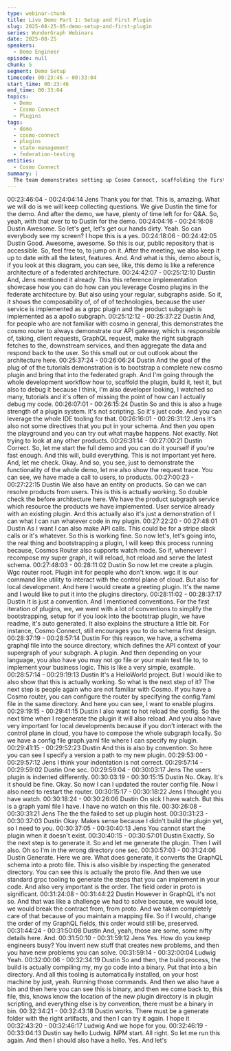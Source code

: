 ```yaml
---
type: webinar-chunk
title: Live Demo Part 1: Setup and First Plugin
slug: 2025-08-25-05-demo-setup-and-first-plugin
series: WunderGraph Webinars
date: 2025-08-25
speakers:
  - Demo Engineer
episode: null
chunk: 5
segment: Demo Setup
timecode: 00:23:46 – 00:33:04
start_time: 00:23:46
end_time: 00:33:04
topics:
  - Demo
  - Cosmo Connect
  - Plugins
tags:
  - demo
  - cosmo-connect
  - plugins
  - state-management
  - federation-testing
entities:
  - Cosmo Connect
summary: |
  The team demonstrates setting up Cosmo Connect, scaffolding the first plugin, configuring the router, and showing a schema-first design workflow.
---
```



00:23:46:04 - 00:24:04:14
Jens
Thank you for that. This is, amazing. What we will do is we will keep collecting questions. We
give Dustin the time for the demo. And after the demo, we have, plenty of time left for for Q&A.
So, yeah, with that over to to Dustin for the demo.
00:24:04:16 - 00:24:16:08
Dustin
Awesome. So let's get, let's get our hands dirty. Yeah. So can everybody see my screen? I hope
this is a yes.
00:24:18:06 - 00:24:42:05
Dustin
Good. Awesome, awesome. So this is our, public repository that is accessible. So, feel free to,
to jump on it. After the meeting, we also keep it up to date with all the latest, features. And. And
what is this, demo about is, if you look at this diagram, you can see, like, this demo is like a
reference architecture of a federated architecture.
00:24:42:07 - 00:25:12:10
Dustin
And, Jens mentioned it already. This this reference implementation showcase how you can do
how can you leverage Cosmo plugins in the federate architecture by. But also using your
regular, subgraphs aside. So it, it shows the composability of, of of of technologies, because the
user service is implemented as a grpc plugin and the product subgraph is implemented as a
apollo subgraph.
00:25:12:12 - 00:25:37:22
Dustin
And, for people who are not familiar with cosmo in general, this demonstrates the cosmo router
to always demonstrate our API gateway, which is responsible of, taking, client requests,
GraphQL request, make the right subgraph fetches to the, downstream services, and then
aggregate the data and respond back to the user. So this small out or out outlook about the
architecture here.
00:25:37:24 - 00:26:06:24
Dustin
And the goal of the plug of of the tutorials demonstration is to bootstrap a complete new cosmo
plugin and bring that into the federated graph. And I'm going through the whole development
workflow how to, scaffold the plugin, build it, test it, but also to debug it because I think, I'm also
developer looking, I watched so many, tutorials and it's often of missing the point of how can I
actually debug my code.
00:26:07:01 - 00:26:15:24
Dustin
So and this is also a huge strength of a plugin system. It's not scripting. So it's just code. And
you can leverage the whole IDE tooling for that.
00:26:16:01 - 00:26:31:12
Jens
It's also not some directives that you put in your schema. And then you open the playground
and you can try out what maybe happens. Not exactly. Not trying to look at any other products.
00:26:31:14 - 00:27:00:21
Dustin
Correct. So, let me start the full demo and you can do it yourself if you're fast enough. And this
will, build everything. This is not important yet here. And, let me check. Okay. And so, you see,
just to demonstrate the functionality of the whole demo, let me also show the request trace. You
can see, we have made a call to users, to products.
00:27:00:23 - 00:27:22:15
Dustin
We also have an entity on products. So can we can resolve products from users. This is this is
actually working. So double check the before architecture here. We have the product subgraph
service which resource the products we have implemented. User service already with an
existing plugin. And this actually also it's just a demonstration of I can what I can run whatever
code in my plugin.
00:27:22:20 - 00:27:48:01
Dustin
As I want I can also make API calls. This could be for a stripe slack calls or it's whatever. So this
is working fine. So now let's, let's going into, the real thing and bootstrapping a plugin, I will keep
this process running because, Cosmos Router also supports watch mode. So if, whenever I
recompose my super graph, it will reload, hot reload and serve the latest schema.
00:27:48:03 - 00:28:11:02
Dustin
So now let me create a plugin. Wgc router root. Plugin init for people who don't know. wgc it is
our command line utility to interact with the control plane of cloud. But also for local
development. And here I would create a greeting plugin. It's the name and I would like to put it
into the plugins directory.
00:28:11:02 - 00:28:37:17
Dustin
It is just a convention. And I mentioned conventions. For the first iteration of plugins, we, we
went with a lot of conventions to simplify the bootstrapping, setup for if you look into the
bootstrap plugin, we have readme, it's auto generated. It also explains the structure a little bit.
For instance, Cosmo Connect, still encourages you to do schema first design.
00:28:37:19 - 00:28:57:14
Dustin
For this reason, we have, a schema graphql file into the source directory, which defines the API
context of your supergraph of your subgraph. A plugin. And then depending on your language,
you also have you may not go file or your main test file to, to implement your business logic.
This is like a very simple, example.
00:28:57:14 - 00:29:19:13
Dustin
It's a HelloWorld project. But I would like to also show that this is actually working. So what is
the next step of it? The next step is people again who are not familiar with Cosmo. If you have a
Cosmo router, you can configure the router by specifying the config.Yaml file in the same
directory. And here you can see, I want to enable plugins.
00:29:19:15 - 00:29:41:15
Dustin
I also want to hot reload the config. So the next time when I regenerate the plugin it will also
reload. And you also have very important for local developments because if you don't interact
with the control plane in cloud, you have to compose the whole subgraph locally. So we have a
config file graph.yaml file where I can specify my plugin.
00:29:41:15 - 00:29:52:23
Dustin
And this is also by convention. So here you can see I specify a version a path to my new plugin.
00:29:53:00 - 00:29:57:12
Jens
I think your indentation is not correct.
00:29:57:14 - 00:29:59:02
Dustin
One sec.
00:29:59:04 - 00:30:03:17
Jens
The users plugin is indented differently.
00:30:03:19 - 00:30:15:15
Dustin
No. Okay. It's it should be fine. Okay. So now I can I updated the router config file. Now I also
need to restart the router.
00:30:15:17 - 00:30:18:22
Jens
I thought you have watch.
00:30:18:24 - 00:30:26:06
Dustin
On sick I have watch. But this is a graph yaml file I have. I have no watch on this file.
00:30:26:08 - 00:30:31:21
Jens
The the the failed to set up plugin host.
00:30:31:23 - 00:30:37:03
Dustin
Okay. Makes sense because I didn't build the plugin yet, so I need to you.
00:30:37:05 - 00:30:40:13
Jens
You cannot start the plugin when it doesn't exist.
00:30:40:15 - 00:30:57:01
Dustin
Exactly. So the next step is to generate it. So and let me generate the plugin. Then I will also.
Oh so I'm in the wrong directory one sec.
00:30:57:03 - 00:31:24:06
Dustin
Generate. Here we are. What does generate, it converts the GraphQL schema into a proto file.
This is also visible by inspecting the generated directory. You can see this is actually the proto
file. And then we use standard grpc tooling to generate the steps that you can implement in your
code. And also very important is the order. The field order in proto is significant.
00:31:24:08 - 00:31:44:22
Dustin
However in GraphQL it's not so. And that was like a challenge we had to solve because, we
would lose, we would break the contract from, from proto. And we taken completely care of that
because of you maintain a mapping file. So if I would, change the order of my GraphQL fields,
this order would still be, preserved.
00:31:44:24 - 00:31:50:08
Dustin
And, yeah, those are some, some nifty details here. And.
00:31:50:10 - 00:31:59:12
Jens
Yes. How do you keep engineers busy? You invent new stuff that creates new problems, and
then you have new problems you can solve.
00:31:59:14 - 00:32:00:04
Ludwig
Yeah.
00:32:00:06 - 00:32:34:19
Dustin
So and then, the build process, the build is actually compiling my, my go code into a binary. Put
that into a bin directory. And all this tooling is automatically installed, on your host machine by
just, yeah. Running those commands. And then we also have a bin and then here you can see
this is binary, and then we come back to, this file, this, knows know the location of the new
plugin directory is in plugin scripting, and everything else is by convention, there must be a
binary in bin.
00:32:34:21 - 00:32:43:18
Dustin
works.
There must be a generate folder with the right artifacts, and then I can try it again. I hope it
00:32:43:20 - 00:32:46:17
Ludwig
And we hope for you.
00:32:46:19 - 00:33:04:13
Dustin
say hello Ludwig.
NPM start. All right. So let me run this again. And then I should also have a hello. Yes. And let's